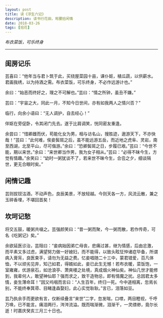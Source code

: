 ```yaml
---
layout: post
title: 读《浮生六记》
description: 读书行花田，弯腰拾闲情
date: 2018-03-26
tags: [拾花]
---
```


*布衣菜饭，可乐终身*

<!--more-->
---

## 闺房记乐

芸喜曰：“他年当与君卜筑于此，买绕屋菜园十亩，课仆妪，植瓜蔬，以供薪水。君画我绣，以为持酒之需。布衣菜饭，可乐终身，不必作远游计也。”

余曰：“始恶而终好之，理之不可解也。”芸曰：“情之所钟，虽丑不嫌。”

芸曰：“宇宙之大，同此一月，不知今日世间，亦有如我两人之情兴否？”

临行，向余小语曰：“无人调护，自去经心！”

伴妪在旁促卧，令其闭门先去。遂于比肩调笑，恍同密友重逢。

余尝曰：“惜卿雌而伏，苟能化女为男，相与访名山，搜胜迹，遨游天下，不亦快哉！”芸曰：“此何难，俟妾鬓斑之后，虽不能远游五岳，而近地之虎阜、灵岩，南至西湖，北至平山，尽可偕游。”余曰：“恐卿鬓斑之日，步履已艰。”芸曰：“今世不能，期以来世。”余曰：“来世卿当作男，我为女子相从。”芸曰：“必得不昧今生，方觉有情趣。”余笑曰：“幼时一粥犹谈不了，若来世不昧今生，合卺之夕，细谈隔世，更无合眼时矣。”

## 闲情记趣

芸则拔钗沽酒，不动声色，良辰美景，不放轻越。今则天各一方，风流云散，兼之玉碎香埋，不堪回首矣！

## 坎坷记愁

将交五鼓，暖粥共啜之。芸强颜笑曰：“昔一粥而聚，今一粥而散，若作传奇，可名《吃粥记》矣。”

余欲延医诊治，芸阻曰：“妾病始因弟亡母丧，悲痛过甚，继为情感，后由忿激，而平素又多过虑，满望努力做一好媳妇，而不能得，以致头眩怔忡诸症毕备，所谓病入膏肓，良医束手，请勿为无益之费。忆妾唱随二十三中，蒙君错爱，百凡体恤，不以顽劣见弃，知己如君，得婿如此，妾已此生无憾！若布衣暖，菜饭饱，一室雍雍，优游泉石，如沧浪亭、萧爽楼之处境，真成烟火神仙矣。神仙几世才能修到，我辈何人，敢望神仙耶？强而求之，致干造物忌，即有情魔之扰。总因君太多情，妾生薄命耳！”因又呜咽而言曰：“人生百年，终归一死。今中道相离，忽焉长别，不能终奉箕帚、目睹逢森娶妇，此心实觉耿耿。”言已，泪落如豆。

芸乃执余手而更欲有言，仅断续叠言“来世”二字，忽发喘，口噤，两目瞪视，千呼万唤，已不能言。痛泪两行，涔涔流溢。既而喘渐微，泪渐干，一灵缥缈，竟尔长逝！时嘉庆癸亥三月三十日也。
